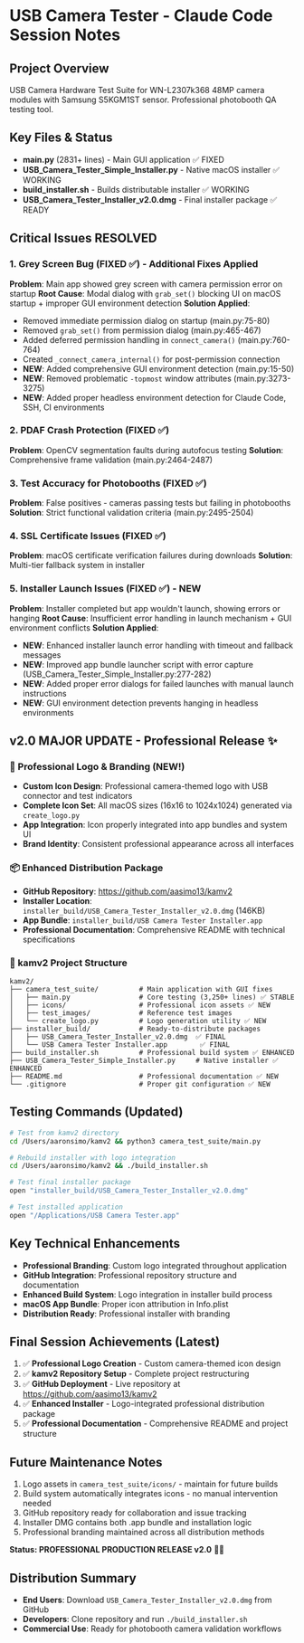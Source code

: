 # USB Camera Tester - Claude Code Session Notes

## Project Overview
USB Camera Hardware Test Suite for WN-L2307k368 48MP camera modules with Samsung S5KGM1ST sensor. Professional photobooth QA testing tool.

## Key Files & Status
- **main.py** (2831+ lines) - Main GUI application ✅ FIXED
- **USB_Camera_Tester_Simple_Installer.py** - Native macOS installer ✅ WORKING
- **build_installer.sh** - Builds distributable installer ✅ WORKING
- **USB_Camera_Tester_Installer_v2.0.dmg** - Final installer package ✅ READY

## Critical Issues RESOLVED

### 1. Grey Screen Bug (FIXED ✅) - Additional Fixes Applied
**Problem**: Main app showed grey screen with camera permission error on startup
**Root Cause**: Modal dialog with `grab_set()` blocking UI on macOS startup + improper GUI environment detection
**Solution Applied**:
- Removed immediate permission dialog on startup (main.py:75-80)
- Removed `grab_set()` from permission dialog (main.py:465-467)
- Added deferred permission handling in `connect_camera()` (main.py:760-764)
- Created `_connect_camera_internal()` for post-permission connection
- **NEW**: Added comprehensive GUI environment detection (main.py:15-50)
- **NEW**: Removed problematic `-topmost` window attributes (main.py:3273-3275)
- **NEW**: Added proper headless environment detection for Claude Code, SSH, CI environments

### 2. PDAF Crash Protection (FIXED ✅)
**Problem**: OpenCV segmentation faults during autofocus testing
**Solution**: Comprehensive frame validation (main.py:2464-2487)

### 3. Test Accuracy for Photobooths (FIXED ✅)
**Problem**: False positives - cameras passing tests but failing in photobooths
**Solution**: Strict functional validation criteria (main.py:2495-2504)

### 4. SSL Certificate Issues (FIXED ✅)
**Problem**: macOS certificate verification failures during downloads
**Solution**: Multi-tier fallback system in installer

### 5. Installer Launch Issues (FIXED ✅) - NEW
**Problem**: Installer completed but app wouldn't launch, showing errors or hanging
**Root Cause**: Insufficient error handling in launch mechanism + GUI environment conflicts
**Solution Applied**:
- **NEW**: Enhanced installer launch error handling with timeout and fallback messages
- **NEW**: Improved app bundle launcher script with error capture (USB_Camera_Tester_Simple_Installer.py:277-282)
- **NEW**: Added proper error dialogs for failed launches with manual launch instructions
- **NEW**: GUI environment detection prevents hanging in headless environments

## v2.0 MAJOR UPDATE - Professional Release ✨

### 🎨 Professional Logo & Branding (NEW!)
- **Custom Icon Design**: Professional camera-themed logo with USB connector and test indicators
- **Complete Icon Set**: All macOS sizes (16x16 to 1024x1024) generated via `create_logo.py`
- **App Integration**: Icon properly integrated into app bundles and system UI
- **Brand Identity**: Consistent professional appearance across all interfaces

### 📦 Enhanced Distribution Package
- **GitHub Repository**: https://github.com/aasimo13/kamv2
- **Installer Location**: `installer_build/USB_Camera_Tester_Installer_v2.0.dmg` (146KB)
- **App Bundle**: `installer_build/USB Camera Tester Installer.app`
- **Professional Documentation**: Comprehensive README with technical specifications

### 🚀 kamv2 Project Structure
```
kamv2/
├── camera_test_suite/          # Main application with GUI fixes
│   ├── main.py                 # Core testing (3,250+ lines) ✅ STABLE
│   ├── icons/                  # Professional icon assets ✅ NEW
│   ├── test_images/            # Reference test images
│   └── create_logo.py          # Logo generation utility ✅ NEW
├── installer_build/            # Ready-to-distribute packages
│   ├── USB_Camera_Tester_Installer_v2.0.dmg  ✅ FINAL
│   └── USB Camera Tester Installer.app        ✅ FINAL
├── build_installer.sh          # Professional build system ✅ ENHANCED
├── USB_Camera_Tester_Simple_Installer.py     # Native installer ✅ ENHANCED
├── README.md                   # Professional documentation ✅ NEW
└── .gitignore                  # Proper git configuration ✅ NEW
```

## Testing Commands (Updated)
```bash
# Test from kamv2 directory
cd /Users/aaronsimo/kamv2 && python3 camera_test_suite/main.py

# Rebuild installer with logo integration
cd /Users/aaronsimo/kamv2 && ./build_installer.sh

# Test final installer package
open "installer_build/USB_Camera_Tester_Installer_v2.0.dmg"

# Test installed application
open "/Applications/USB Camera Tester.app"
```

## Key Technical Enhancements
- **Professional Branding**: Custom logo integrated throughout application
- **GitHub Integration**: Professional repository structure and documentation
- **Enhanced Build System**: Logo integration in installer build process
- **macOS App Bundle**: Proper icon attribution in Info.plist
- **Distribution Ready**: Professional installer with branding

## Final Session Achievements (Latest)
1. ✅ **Professional Logo Creation** - Custom camera-themed icon design
2. ✅ **kamv2 Repository Setup** - Complete project restructuring
3. ✅ **GitHub Deployment** - Live repository at https://github.com/aasimo13/kamv2
4. ✅ **Enhanced Installer** - Logo-integrated professional distribution package
5. ✅ **Professional Documentation** - Comprehensive README and project structure

## Future Maintenance Notes
1. Logo assets in `camera_test_suite/icons/` - maintain for future builds
2. Build system automatically integrates icons - no manual intervention needed
3. GitHub repository ready for collaboration and issue tracking
4. Installer DMG contains both .app bundle and installation logic
5. Professional branding maintained across all distribution methods

**Status: PROFESSIONAL PRODUCTION RELEASE v2.0** 🚀✨

## Distribution Summary
- **End Users**: Download `USB_Camera_Tester_Installer_v2.0.dmg` from GitHub
- **Developers**: Clone repository and run `./build_installer.sh`
- **Commercial Use**: Ready for photobooth camera validation workflows